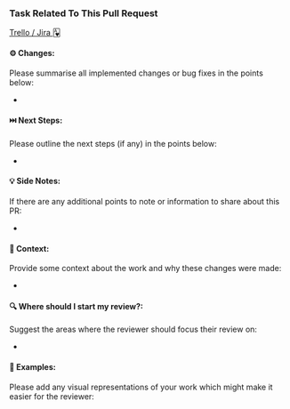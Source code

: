 ### Task Related To This Pull Request
[Trello / Jira 🂱]()

#### ⚙️ Changes:

Please summarise all implemented changes or bug fixes in the points below:

-

#### ⏭️ Next Steps:

Please outline the next steps (if any) in the points below:

-

#### 💡 Side Notes:

If there are any additional points to note or information to share about this PR:

-

#### 🧠 Context:

Provide some context about the work and why these changes were made:

-

#### 🔍 Where should I start my review?:

Suggest the areas where the reviewer should focus their review on:

-
 
#### 📸 Examples:

Please add any visual representations of your work which might make it easier for the reviewer:
